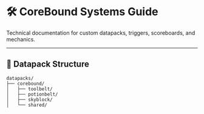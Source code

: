 # 🛠 CoreBound Systems Guide

Technical documentation for custom datapacks, triggers, scoreboards, and mechanics.

---

## 📁 Datapack Structure

```plaintext
datapacks/
├── corebound/
│   ├── toolbelt/
│   ├── potionbelt/
│   ├── skyblock/
│   └── shared/
